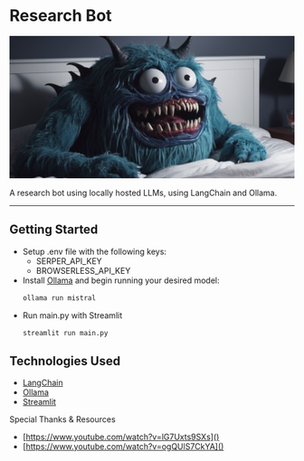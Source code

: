 # Research Bot

![](./resources/img.png)

A research bot using locally hosted LLMs, using LangChain and Ollama.

---

## Getting Started
- Setup .env file with the following keys:
    - SERPER_API_KEY
    - BROWSERLESS_API_KEY
- Install [Ollama](https://ollama.ai/) and begin running your desired model:
    ```sh 
    ollama run mistral
    ```
- Run main.py with Streamlit
    ```sh
    streamlit run main.py
    ```

## Technologies Used
- [LangChain](https://python.langchain.com/docs/get_started/introduction)
- [Ollama](https://github.com/jmorganca/ollama)
- [Streamlit](https://docs.streamlit.io/library/api-reference)

Special Thanks & Resources
- [https://www.youtube.com/watch?v=lG7Uxts9SXs]()
- [https://www.youtube.com/watch?v=ogQUlS7CkYA]()
